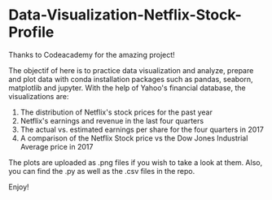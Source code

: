 # Data-Visualization-Netflix-Stock-Profile

Thanks to Codeacademy for the amazing project!

The objectif of here is to practice data visualization and analyze, prepare and plot data with conda installation packages such as pandas, seaborn, matplotlib and jupyter.
With the help of Yahoo's financial database, the visualizations are:

 1. The distribution of Netflix's stock prices for the past year
 2. Netflix's earnings and revenue in the last four quarters
 3. The actual vs. estimated earnings per share for the four quarters in 2017
 4. A comparison of the Netflix Stock price vs the Dow Jones Industrial Average price in 2017 
 
The plots are uploaded as .png files if you wish to take a look at them. Also, you can find the .py as well as the .csv files in the repo.
 
Enjoy!
